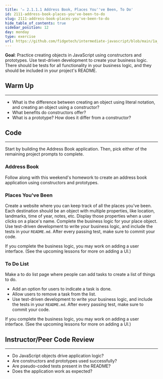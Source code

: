 ```yaml
---
title: '✏️ 2.1.1.1 Address Book, Places You''ve Been, To Do'
id: 2111-address-book-places-you've-been-to-do
slug: 2111-address-book-places-you've-been-to-do
hide_table_of_contents: true
sidebar_position: 12
day: monday
type: exercise
url: https://github.com/fidgetech/intermediate-javascript/blob/main/1a_classwork_address_book_places_youve_been_and_to_do.md
---
```


**Goal**: Practice creating objects in JavaScript using constructors and prototypes. Use test-driven development to create your business logic. There should be tests for all functionality in your business logic, and they should be included in your project's README.

## Warm Up
<hr />

* What is the difference between creating an object using literal notation, and creating an object using a constructor?
* What benefits do constructors offer?
* What is a prototype? How does it differ from a constructor?

## Code
<hr />

Start by building the Address Book application. Then, pick either of the remaining project prompts to complete.

### Address Book

Follow along with this weekend's homework to create an address book application using constructors and prototypes.

### Places You've Been

Create a website where you can keep track of all the places you've been. Each destination should be an object with multiple properties, like location, landmarks, time of year, notes, etc. Display those properties when a user clicks on a place's name. Complete the business logic for your place object. Use test-driven development to write your business logic, and include the tests in your `README.md`. After every passing test, make sure to commit your code.

If you complete the business logic, you may work on adding a user interface. (See the upcoming lessons for more on adding a UI.) 

### To Do List

Make a to do list page where people can add tasks to create a list of things to do.

* Add an option for users to indicate a task is done.  
* Allow users to remove a task from the list.
* Use test-driven development to write your business logic, and include the tests in your `README.md`. After every passing test, make sure to commit your code.

If you complete the business logic, you may work on adding a user interface. (See the upcoming lessons for more on adding a UI.) 

## Instructor/Peer Code Review
<hr />

* Do JavaScript objects drive application logic?
* Are constructors and prototypes used successfully?
* Are pseudo-coded tests present in the README?
* Does the application work as expected?